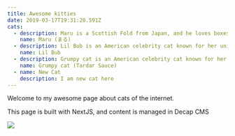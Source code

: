 ```yaml
---
title: Awesome kitties
date: 2019-03-17T19:31:20.591Z
cats:
  - description: Maru is a Scottish Fold from Japan, and he loves boxes. Maru loves Japan.
    name: Maru (まる)
  - description: Lil Bub is an American celebrity cat known for her unique appearance.
    name: Lil Bub
  - description: Grumpy cat is an American celebrity cat known for her grumpy appearance.
    name: Grumpy cat (Tardar Sauce)
  - name: New Cat
    description: I am new cat here
---
```

Welcome to my awesome page about cats of the internet. 

This page is built with NextJS, and content is managed in Decap CMS

![](img/image.jpg)
